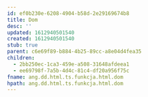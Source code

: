 ```yaml
---
id: ef0b230e-6208-4904-b58d-2e29169674b8
title: Dom
desc: ''
updated: 1612940501540
created: 1612940501540
stub: true
parent: c6e69f89-b884-4b25-89cc-a8e04d4fea35
children:
  - 2bb250ec-1ca3-459e-a508-31648afdeea1
  - ee69798f-7a5b-4d4c-81c4-df20a956f75c
fname: ang.dd.html.ts.funkcja.html.dom
hpath: ang.dd.html.ts.funkcja.html.dom
---
```




